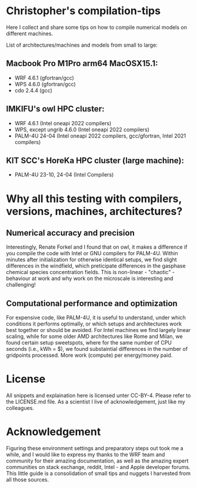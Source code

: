 # Christopher's compilation-tips

Here I collect and share some tips on how to compile numerical models on different machines.

List of architectures/machines and models from small to large:

## Macbook Pro M1Pro arm64 MacOSX15.1:

- WRF 4.6.1 (gfortran/gcc)
- WPS 4.6.0 (gfortran/gcc)
- cdo 2.4.4 (gcc)

## IMKIFU's owl HPC cluster:

- WRF 4.6.1 (Intel oneapi 2022 compilers)
- WPS, except ungrib 4.6.0 (Intel oneapi 2022 compilers)
- PALM-4U 24-04 (Intel oneapi 2022 compilers, gcc/gfortran, Intel 2021 compilers)

## KIT SCC's HoreKa HPC cluster (large machine):

- PALM-4U 23-10, 24-04 (Intel Compilers)

# Why all this testing with compilers, versions, machines, architectures?

## Numerical accuracy and precision

Interestingly, Renate Forkel and I found that on owl, it makes a difference if you compile the code with Intel or GNU compilers for PALM-4U. Within minutes after initialization for otherwise identical setups, we find slight differences in the windfield, which preticipate differences in the gasphase chemical species concentration fields. This is non-linear - "chaotic" - behaviour at work and why work on the microscale is interesting and challenging!

## Computational performance and optimization

For expensive code, like PALM-4U, it is useful to understand, under which conditions it performs optimally, or which setups and architectures work best together or should be avoided. For Intel machines we find largely linear scaling, while for some older AMD architectures like Rome and Milan, we found certain setup sweetspots, where for the same number of CPU seconds (i.e., kWh = $), we found substaintial differences in the number of gridpoints processed. More work (compute) per energy/money paid.

# License

All snippets and explaination here is licensed unter CC-BY-4. Please refer to the LICENSE.md file. As a scientist I live of acknowledgement, just like my colleagues.

# Acknowledgement

Figuring these environment settings and preparatory steps out took me a while, and I would like to express my thanks to the WRF team and community for their amazing documentation, as well as the amazing expert communities on stack exchange, reddit, Intel - and Apple developer forums. This little guide is a consolidation of small tips and nuggets I harvested from all those sources.

